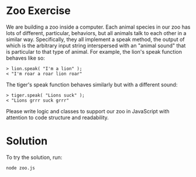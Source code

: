
# Zoo Exercise


We are building a zoo inside a computer. Each animal species in our zoo has lots
of different, particular, behaviors, but all animals talk to each other in a similar
way. Specifically, they all implement a speak method, the output of which is the
arbitrary input string interspersed with an "animal sound" that is particular to that
type of animal. For example, the lion's speak function behaves like so:

``` console
> lion.speak( "I'm a lion" );
< "I'm roar a roar lion roar"
```

The tiger's speak function behaves similarly but with a different sound:
``` console
> tiger.speak( "Lions suck" );
< "Lions grrr suck grrr"
```

Please write logic and classes to support our zoo in JavaScript with attention to
code structure and readability.

# Solution
To try the solution, run:
```
node zoo.js
```